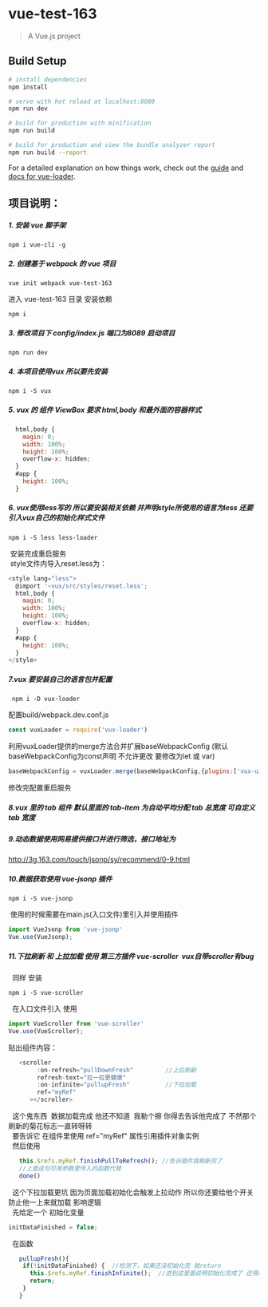 # vue-test-163

> A Vue.js project

## Build Setup

``` bash
# install dependencies
npm install

# serve with hot reload at localhost:8080
npm run dev

# build for production with minification
npm run build

# build for production and view the bundle analyzer report
npm run build --report
```

For a detailed explanation on how things work, check out the [guide](http://vuejs-templates.github.io/webpack/) and [docs for vue-loader](http://vuejs.github.io/vue-loader).



## 项目说明：

##### 1. 安装 vue 脚手架
    npm i vue-cli -g
##### 2. 创建基于 webpack 的 vue 项目
    vue init webpack vue-test-163
进入 vue-test-163 目录 安装依赖

    npm i
##### 3. 修改项目下 config/index.js 端口为8089 启动项目 
    npm run dev
##### 4. 本项目使用vux 所以要先安装
    npm i -S vux
##### 5. vux 的 组件 ViewBox 要求 html,body 和最外面的容器样式
```javascript
  html,body {
    magin: 0;
    width: 100%;
    height: 100%;
    overflow-x: hidden;
  }
  #app {
    height: 100%;
  }
```
##### 6. vux使用less写的 所以要安装相关依赖 并声明style所使用的语言为less 还要引入vux自己的初始化样式文件
    npm i -S less less-loader
  安装完成重启服务  
  style文件内导入reset.less为：
  ```javascript
<style lang="less">
    @import '~vux/src/styles/reset.less';
    html,body {
      magin: 0;
      width: 100%;
      height: 100%;
      overflow-x: hidden;
    }
    #app {
      height: 100%;
    }
</style>
  ```
##### 7.vux 要安装自己的语言包并配置
     npm i -D vux-loader
   配置build/webpack.dev.conf.js  
   ```javascript
   const vuxLoader = require('vux-loader')
   ```
   利用vuxLoader提供的merge方法合并扩展baseWebpackConfig (默认baseWebpackConfig为const声明 不允许更改 要修改为let 或 var)
   ```javascript
   baseWebpackConfig = vuxLoader.merge(baseWebpackConfig,{plugins:['vux-ui']})
   ```
   修改完配置重启服务
##### 8.vux 里的 tab 组件 默认里面的 tab-item 为自动平均分配 tab 总宽度 可自定义 tab 宽度
##### 9.动态数据使用网易提供接口并进行筛选，接口地址为  
  http://3g.163.com/touch/jsonp/sy/recommend/0-9.html
##### 10.数据获取使用 vue-jsonp 插件
    npm i -S vue-jsonp
  使用的时候需要在main.js(入口文件)里引入并使用插件
  ```javascript
  import VueJsonp from 'vue-jsonp'
  Vue.use(VueJsonp);
  ```
##### 11.下拉刷新 和 上拉加载 使用 第三方插件 vue-scroller  vux自带scroller有bug
   同样 安装
   
    npm i -S vue-scroller
   在入口文件引入 使用
   ```javascript
   import VueScroller from 'vue-scroller'
   Vue.use(VueScroller);
   ```
贴出组件内容：
```javascript
   <scroller
        :on-refresh="pullDownFresh"         //上拉刷新 
        refresh-text="拉一拉更健康"
        :on-infinite="pullupFresh"          //下拉加载
        ref="myRef"
      ></scroller>
```
   这个鬼东西  数据加载完成 他还不知道  我勒个擦 你得去告诉他完成了 不然那个刷新的菊花标志一直转呀转  
   要告诉它 在组件里使用 ref="myRef" 属性引用插件对象实例  
   然后使用 
```javascript
   this.$refs.myRef.finishPullToRefresh(); //告诉插件我刷新完了 
   //上面这句可用参数里传入的函数代替
   done()
```
   
   这个下拉加载更坑 因为页面加载初始化会触发上拉动作 所以你还要给他个开关 防止他一上来就加载 影响逻辑  
   先给定一个 初始化变量  
   ```javascript
   initDataFinished = false;  
   ```
   在函数  
```javascript
   pullupFresh(){
    if(!initDataFinished) {  //检测下，如果还没初始化完 就return 
      this.$refs.myRef.finishInfinite();  //进到这里面说明初始化完成了 还得用这句告诉他初始化完成了 我擦 不然它的就不会执行了
      return;
    }
   }
```

